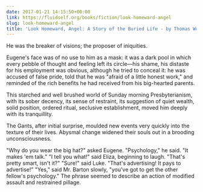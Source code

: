 ```yaml
---
date: 2017-01-21 14:15:50+00:00
link: https://fluidself.org/books/fiction/look-homeward-angel
slug: look-homeward-angel
title: 'Look Homeward, Angel: A Story of the Buried Life - by Thomas Wolfe'
---
```


He was the breaker of visions; the proposer of iniquities.

Eugene's face was of no use to him as a mask: it was a dark pool in which every pebble of thought and feeling left its circle—his shame, his distaste for his employment was obvious, although he tried to conceal it: he was accused of false pride, told that he was "afraid of a little honest work," and reminded of the rich benefits he had received from his big-hearted parents.

This starched and well brushed world of Sunday morning Presbyterianism, with its sober decency, its sense of restraint, its suggestion of quiet wealth, solid position, ordered ritual, seclusive establishment, moved him deeply with its tranquillity.

The Gants, after initial surprise, moulded new events very quickly into the texture of their lives. Abysmal change widened their souls out in a brooding unconsciousness.

"Why do you wear the big hat?" asked Eugene. "Psychology," he said. "It makes 'em talk." "I tell you what!" said Eliza, beginning to laugh. "That's pretty smart, isn't it?" "Sure!" said Luke. "That's advertising! It pays to advertise!" "Yes," said Mr. Barton slowly, "you've got to get the other fellow's psychology." The phrase seemed to describe an action of modified assault and restrained pillage.
